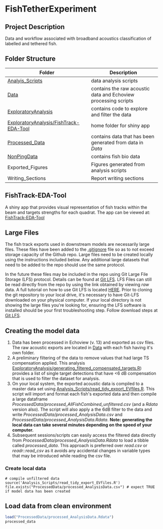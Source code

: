# FishTetherExperiment

## Project Description
Data and workflow associated with broadband acoustics classification of labelled and tethered fish.

## Folder Structure
Folder | Description
---------- | --------------------------------------------------
[Analyis_Scripts](Analysis_Scripts) | data analysis scripts
[Data](Data) | contains the raw acoustic data and Echoview processing scripts
[ExploratoryAnalysis](ExploratoryAnalysis) | contains code to explore and filter the data
[ExploratoryAnalysis/FishTrack-EDA-Tool](ExploratoryAnalysis/FishTrack-EDA-Tool) | home folder for shiny app
[Processed_Data](Processed_Data) | contains data that has been generated from data in *Data*
[NonPingData](NonPingData) | contains fish bio data
Exported_Figures | Figures generated from analysis scripts
Writing_Sections | Report writing sections

## FishTrack-EDA-Tool
A shiny app that provides visual representation of fish tracks within the beam and targets strengths for each quadrat. The app can be viewed at: [FishTrack-EDA-Tool](https://gfs8966.shinyapps.io/FishTrack-EDA-Tool/)

## Large Files
The fish track exports used in downstream models are necessarily large files. These files have been added to the [.gitignore](.gitignore) file so as to not exceed storage capacity of the Github repo. Large files need to be created locally using the instructions included below. Any additional large datasets that need to be added to the repo should use the same protocol.

In the future these files may be included in the repo using Git Large File Storage (LFS) protocol.  Details can be found at [Git LFS](https://git-lfs.github.com/). LFS Files can still be read directly from the repo by using the link obtained by viewing *raw* data. A full tutorial on how to use Git LFS is located [HERE](https://github.com/git-lfs/git-lfs/wiki/Tutorial#migrating-existing-repository-data-to-lfs). Prior to cloning the git repository to your local drive, it's necessary to have Git-LFS downloaded on your physical computer. If your local directory is not showing the large files you're looking for, ensuring the LFS software is installed should be your first troubleshooting step. Follow download steps at [Git LFS](https://git-lfs.github.com/).

## Creating the model data
1. Data has been processed in Echoview (v. 13) and exported as csv files. The raw acoustic exports are located in [Data](Data) with each fish having it's own folder.  
2. A preliminary filtering of the data to remove values that had large TS compensation applied. This analysis [ExploratoryAnalysis/generating_filtered_compensated_targets.R](ExploratoryAnalysis/generating_filtered_compensated_targets.R)) provides a list of single target detections that have <6 dB compensation that is used to filter the dataset for analysis.
3. On your local system, the exported acoustic data is compiled to a master data set using [Analysis_Scripts/read_tidy_export_EVfiles.R](Analysis_Scripts/read_tidy_export_EVfiles.R). This script will import and format each fish's exported data and then compile a large dataframe *ProcessedData/processed_AllFishCombined_unfiltered.csv* (and a *Rdata* version also). The script will also apply a the 6dB filter to the data and write *ProcessedData/processed_AnalysisData.csv* and *ProcessedData/processed_AnalysisData.Rdata*. **Note: generating the local data can take several minutes depending on the speed of your computer.**
4. Subsequent sessions/scripts can easily access the filtered data directly from *ProcessedData/processed_AnalysisData.Rdata* to load a tibble called *processed_data*. This approach is preferred over *read.csv* or *readr::read_csv* as it avoids any accidental changes in variable types that may be introduced while reading the csv file.

### Create local data
``` {r}
# compile unfiltered data
source('Analysis_Scripts/read_tidy_export_EVfiles.R')
file.exists("ProcessedData/processed_AnalysisData.csv") # expect TRUE if model data has been created
```
## Load data from clean environment
``` r
load("ProcessedData/processed_AnalysisData.Rdata")
processed_data
```
